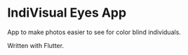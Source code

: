 # IndiVisual Eyes App

App to make photos easier to see for color blind individuals.

Written with Flutter.
